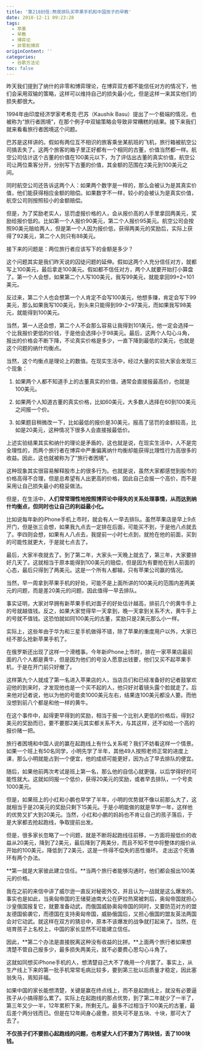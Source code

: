 ```yaml
---
title: '第218封信:熬夜排队买苹果手机和中国孩子的早教'
date: 2018-12-11 09:23:28
tags:
  - 苹果
  - 早教
  - 博弈论
  - 非零和博弈
originContent: ''
categories:
  - 谷歌方法论
toc: false
---
```

昨天我们提到了纳什的非零和博弈理论，在博弈双方都不能信任对方的情况下，他们会采用双输的策略，这样可以维持自己的损失最小化，但是这样一来其实他们的损失都很大。

1994年由印度经济学家考希克·巴苏（Kaushik Basu）提出了一个极端的情况，也被称为“旅行者困境”，在那个例子中双输策略会导致非常糟糕的结果。接下来我们就来看看旅行者困境这个问题。

巴苏是这样讲的。假如有两位互不相识的旅客乘坐某航班的飞机，旅行箱被航空公司搞丢失了。这两个旅客的箱子里正好都有一个相同的古董，价值当然都一样。航空公司估计这个古董的价值在100美元以下，为了评估出古董的真实价值，航空公司让两位乘客分开，分别写下古董的价值，其金额的范围在2美元到100美元之间。

同时航空公司还告诉这两个人：如果两个数字是一样的，那么会被认为是其真实价值，他们能获得相应金额的赔偿。如果数字不一样，较小的会被认为是真实价值，航空公司则按照较小的金额赔偿。

但是，为了奖励老实人，惩罚虚报价格的人，会从报价高的人手里拿回两美元，奖励给报价低的。比如第一个人报价90美元，第二个人报价95美元。航空公司会按照90美元赔给两人，但是第一个人因为报价低，获得两美元的奖励后，实际上获得了92美元，第二个人则只有88美元。

接下来的问题是：两位旅行者应该写下的金额是多少？<escape><!-- more --></escape>

这个问题其实是我们昨天说的囚徒问题的延伸。假如这两个人充分信任对方，就都写上100美元，最后拿走100美元。假如都不信任对方，两个人就要开始打小算盘了。第一个人会想，如果第二个人写100美元，我写99美元，就能拿回99+2=101美元。

反过来，第二个人也会想第一个人肯定不会写100美元，他想多赚，肯定会写下99美元，那么如果我写100美元，到头来只能得到99-2=97美元，而如果我写98美元，就能得到100美元。

当然，第一人还会想，第二个人不会那么容易让我得到101美元，他一定会选择一个比我报价更低的价钱，于是他会选择小于98美元。最后，这两个人勾心斗角，报出的价格会不断下降，不论真实价格是多少，一直下降到最低的2美元，也就是这个问题的纳什均衡点。

当然，这个均衡点是理论上的数值。在现实生活中，经过大量的实验大家会发现三个现象：

1. 如果两个人都不知道手上的古董真实的价值，通常会直接报最高价，也就是100美元。

2. 如果两个人知道古董的真实价格，比如60美元，大多数人选择在60到100美元之间报一个价。

3. 如果题目稍微改一下，比如最低的报价是30美元，报高了惩罚的金额较高，比如是20美元，这种情况下很多人会直接报最低价。

上述实验结果其实和纳什的理论是矛盾的，这也就是说，在现实生活中，人不是完全理性的，而两个旅行者在博弈中严重偏离纳什均衡却能获得比理性行为高很多的收益。因此，这也就被称为了“旅行者困境”。

这种现象其实很容易解释股市上的很多行为。也就是说，虽然大家都感觉到股市的价格高得不合理，但是总希望有人出更高的价格，因此自己会报一个高价，而不是采用让自己损失最小的稳妥做法。

但是，在生活中，**人们常常理性地按照博弈论中得失的关系处理事情，从而达到纳什均衡点，但同时也让自己的利益最小化。**

比如说每年新的iPhone手机上市时，就会有人一早去排队。虽然苹果店是早上9点开门，但是张三会想，如果我九点去一定排在后面，可能买不到，于是他八点就去了。李四则会想，如果有人八点去，我提前一小时七点到，就抢在他的前面，买到的可能性就更大，于是就七点去了。

最后，大家半夜就去了。到了第二年，大家头一天晚上就去了，第三年，大家要排好几天了。这就相当于原本能得到100美元的赔偿，但是因为有要抢在别人前面的心态，最后只得到了两美元。这是一个所有人都输，只有苹果公司赢的情况。

当然，早一周拿到苹果手机的好处，可能不是上面所讲的100美元的范围内差两美元的问题，而是差20美元的问题，因此值得一早去排队。

事实证明，大家对早拥有新苹果手机对面子的好处估计越高，排前几个的黄牛手上的号就越值钱。反之，如果大家觉得早一天拿到，晚一天拿到关系不大，黄牛手上的号就不值钱。这恐怕就如同100美元的古董，奖励只是2美元那么小一样。

实际上，这些年由于华为和三星手机做得不错，除了苹果的重度用户以外，大家已经不那么抢新苹果手机了。

在俄罗斯还出现了这样一个滑稽事。今年新iPhone上市时，排在一家苹果店最前面的八个人都是黄牛，但是因为他们的号没人愿意出钱要，他们又买不起苹果手机，于是在开门前只好撤了。

这样第九个人就成了第一名进入苹果店的人，当店员们和已经准备好的记者鼓掌欢迎他的到来时，才发现他也是一个买不起的人，他只好对着镜头露个脸就走了。后来他对记者说，他以为他的号能卖1000美元左右，结果连100美元都没人要。而他没想到前八个都是和他一样的黄牛。

在这个事件中，起得更早得到的奖励，相当于报一个比别人更低的价格后，得到2美元的奖励而已，要不要那2美元其实都关系不大，与其这样，还不如给一个高的报价赌一把。

旅行者困境和中国人说的赢在起跑线上有什么关系呢？我们不妨看这样一个情景。如果一个班上有50名同学，小明先学了半年，其他49人按照老师正常的进度上课，那么小明就能占到一个便宜，他的成绩可能更好，因为占了早去排队的便宜。

随后，如果他前两次考试是班上第一名，那么他的自信心就更强，以后学得好的可能性就大。这就如同报一个低价，获得20美元的奖励，或者早去排队，一个号卖1000美元。

但是，如果班上的小红和小鹏也早学了半年，小明的优势就不像以前那么大了，这就相当于是20美元的奖励只剩下15美元。于是小明能做的就是早学一年，这样他的优势又扩大到20美元。当然，小红和小鹏的妈妈也不肯让自己的孩子落后，于是大家都去抢起跑线，争取提前出发。

但是，很多家长忽略了一个问题，就是不断将起跑线往前移，一方面将报低价的收益从20美元，降到了2美元，最后降到了两美分，而且不知不觉中将整体的报价从开始的100美元，降低到了2美元，这是一件得不偿失的恶性循环。
走出这个死循环有两个办法。

**第一就是大家彼此建立信任。**当两个旅行者能够沟通时，他们都会报出100美元的价格。

我在之前的来信中讲了威尔逊一直反对秘密外交，并且认为一战就是这么爆发的。事实也是如此，当奥匈帝国的王储斐迪南大公在萨拉热窝被刺后，奥匈帝国就担心沙皇俄国报复它，就要准备动武，而俄国威胁奥匈帝国的同时，又要防范对方的盟友德国偷袭它，而德国在支持奥匈帝国，威胁俄国后，又担心俄国的盟友英法两国会对它动武。就这样在双方的猜忌中，原本不该爆发的战争就打起来了。当然，在培育孩子上名校上，中国的家长显然不可能建立信任。

因此，**第二个办法是直接脱离这种没有收益的比拼。**上面两个旅行者如果想清楚不管自己报多少，最多损失两美元，就不必要费心思勾心斗角了。

这就如同想买iPhone手机的人，想清楚自己大不了晚用一个月罢了。事实上，从生产线上下来的第一批手机常常毛病比较多，要到第三批以后质量才稳定，因此塞翁失马，焉知非福。

如果中国的家长能想清楚，关键是赢在终点线上，而不是起跑线上，就没有必要逼孩子从小搞得那么累了。实际上在起跑线的那点优势，到了第二年就少了一半了，第三年又少一半，12年累积下来，所剩无几。最多不过相当于100美元的古董，最后差个两分钱而已。但是在12年间身心疲惫，损失可不是五块、十块，那可大了去了。

**不仅孩子们不要担心起跑线的问题，也希望大人们不要为了两块钱，丢了100块钱。**